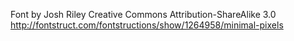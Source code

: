Font by Josh Riley
Creative Commons Attribution-ShareAlike 3.0 
http://fontstruct.com/fontstructions/show/1264958/minimal-pixels

